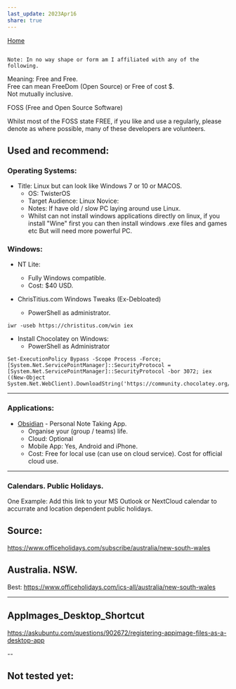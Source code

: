 ```yaml
---  
last_update: 2023Apr16  
share: true    
---  
```

  
[Home](https://obsius.site/39626m6233366i2i2j17)  
  
```  
  
Note: In no way shape or form am I affiliated with any of the following.  
```  
  
Meaning: Free and Free.  
Free can mean FreeDom (Open Source) or Free of cost $.  
Not mutually inclusive.  
  
FOSS (Free and Open Source Software)  
  
Whilst most of the FOSS state FREE, if you like and use a regularly, please denote as where possible, many of these developers are volunteers.  
  
  
  
  
## Used and recommend:  
  
### Operating Systems:  
- Title: Linux but can look like Windows 7 or 10 or MACOS.  
	- OS: TwisterOS  
	-  Target Audience: Linux Novice:  
	- Notes: If have old / slow PC laying around use Linux.  
	- Whilst can not install windows applications directly on linux, if you install "Wine" first you can then install windows .exe files and games etc But will need more powerful PC.  
	  
  
### Windows:  
- NT Lite:   
	- Fully Windows compatible.  
	- Cost: $40 USD.  
	  
- ChrisTitius.com Windows Tweaks (Ex-Debloated)  
	- PowerShell as administrator.  
```  
iwr -useb https://christitus.com/win iex  
```  
  
  
- Install Chocolatey on Windows:  
	- PowerShell as Administrator  
```  
Set-ExecutionPolicy Bypass -Scope Process -Force; [System.Net.ServicePointManager]::SecurityProtocol = [System.Net.ServicePointManager]::SecurityProtocol -bor 3072; iex ((New-Object System.Net.WebClient).DownloadString('https://community.chocolatey.org/install.ps1'))  
```  
  
  
---  
  
### Applications:  
- [Obsidian](http://obsidian.md) - Personal Note Taking App.  
	- Organise your (group / teams) life.  
	- Cloud: Optional  
	- Mobile App: Yes, Android and iPhone.  
	- Cost: Free for local use (can use on cloud service). Cost for official cloud use.  
  
---  
  
### Calendars. Public Holidays.  
One Example: Add this link to your MS Outlook  or NextCloud calendar to accurrate and location dependent public holidays.  
  
## Source:   
https://www.officeholidays.com/subscribe/australia/new-south-wales  
  
## Australia. NSW.  
Best: https://www.officeholidays.com/ics-all/australia/new-south-wales  
  
---  
## AppImages_Desktop_Shortcut  
https://askubuntu.com/questions/902672/registering-appimage-files-as-a-desktop-app  
  
--  
  
## Not tested yet:  
  
